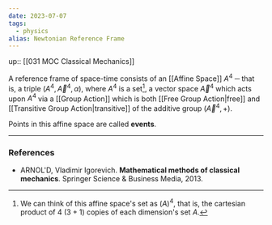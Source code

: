 ```yaml
---
date: 2023-07-07
tags:
  - physics
alias: Newtonian Reference Frame
---
```

up:: [[031 MOC Classical Mechanics]]

A reference frame of space-time consists of an [[Affine Space]] $A^4$ ─ that is, a triple $(A^4, \vec{A}^4, \alpha)$, where $A^4$ is a set[^1], a vector space $\vec{A}^4$ which acts upon $A^4$ via a [[Group Action]] which is both [[Free Group Action|free]] and [[Transitive Group Action|transitive]] of the additive group $(\vec{A}^4, +)$.

Points in this affine space are called **events**.

---
### References
- ARNOL'D, Vladimir Igorevich. **Mathematical methods of classical mechanics**. Springer Science & Business Media, 2013.

[^1]: We can think of this affine space's set as $(A)^4$, that is, the cartesian product of $4$ ($3+1$) copies of each dimension's set $A$.